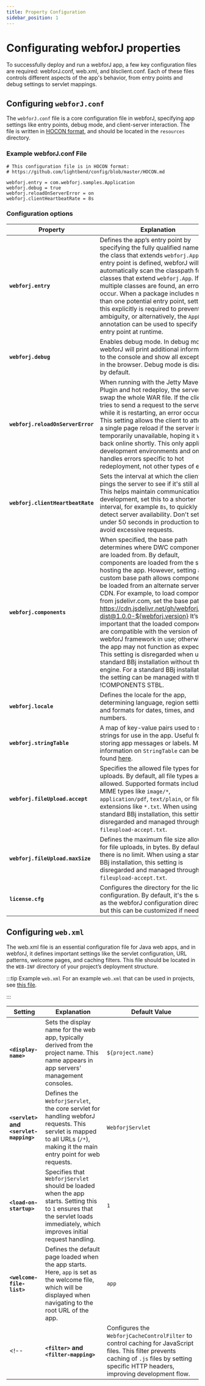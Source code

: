 ```yaml
---
title: Property Configuration
sidebar_position: 1
---
```


# Configurating webforJ properties

To successfully deploy and run a webforJ app, a few key configuration files are required: webforJ.conf, web.xml, and blsclient.conf. Each of these files controls different aspects of the app's behavior, from entry points and debug settings to servlet mappings.

## Configuring `webforJ.conf`

The `webforJ.conf` file is a core configuration file in webforJ, specifying app settings like entry points, debug mode, and client-server interaction. The file is written in [HOCON format](https://github.com/lightbend/config/blob/master/HOCON.md), and should be located in the `resources` directory.

### Example webforJ.conf File

```hocon
# This configuration file is in HOCON format:
# https://github.com/lightbend/config/blob/master/HOCON.md

webforj.entry = com.webforj.samples.Application
webforj.debug = true
webforj.reloadOnServerError = on
webforj.clientHeartbeatRate = 8s
```

### Configuration options

<!-- Fixed many vale issues, but turning it off for the table since these descriptions come directly from comments in the code -->
<!-- vale off -->

| Property                       | Explanation                                                                                                                                                                            | Default         |
|--------------------------------|----------------------------------------------------------------------------------------------------------------------------------------------------------------------------------------|-----------------|
| **`webforj.entry`**            | Defines the app’s entry point by specifying the fully qualified name of the class that extends `webforj.App`. If no entry point is defined, webforJ will automatically scan the classpath for classes that extend `webforj.App`. If multiple classes are found, an error will occur. When a package includes more than one potential entry point, setting this explicitly is required to prevent ambiguity, or alternatively, the `AppEntry` annotation can be used to specify the entry point at runtime. | `null`          |
| **`webforj.debug`**            | Enables debug mode. In debug mode, webforJ will print additional information to the console and show all exceptions in the browser. Debug mode is disabled by default. | `null`          |
| **`webforj.reloadOnServerError`** | When running with the Jetty Maven Plugin and hot redeploy, the server will swap the whole WAR file. If the client tries to send a request to the server while it is restarting, an error occurs. This setting allows the client to attempt a single page reload if the server is temporarily unavailable, hoping it will be back online shortly. This only applies to development environments and only handles errors specific to hot redeployment, not other types of errors. | `on`            |
| **`webforj.clientHeartbeatRate`** | Sets the interval at which the client pings the server to see if it's still alive. This helps maintain communication. For development, set this to a shorter interval, for example `8s`, to quickly detect server availability. Don't set this under 50 seconds in production to avoid excessive requests. | `50s`           |
| **`webforj.components`**       | When specified, the base path determines where DWC components are loaded from. By default, components are loaded from the server hosting the app. However, setting a custom base path allows components to be loaded from an alternate server or CDN. For example, to load components from jsdelivr.com, set the base path to: https://cdn.jsdelivr.net/gh/webforj/dwc-dist@1.0.0-${webforj.version} It’s important that the loaded components are compatible with the version of the webforJ framework in use; otherwise, the app may not function as expected. This setting is disregarded when using a standard BBj installation without the engine. For a standard BBj installation, the setting can be managed with the !COMPONENTS STBL. | `null`          |
| **`webforj.locale`**           | Defines the locale for the app, determining language, region settings, and formats for dates, times, and numbers. | `null`          |
| **`webforj.stringTable`**      | A map of key-value pairs used to store strings for use in the app. Useful for storing app messages or labels. More information on `StringTable` can be found [here](https://javadoc.io/doc/com.webforj/webforj-foundation/latest/com/webforj/environment/StringTable.html). | `{}`            |
| **`webforj.fileUpload.accept`** | Specifies the allowed file types for file uploads. By default, all file types are allowed. Supported formats include MIME types like `image/*`, `application/pdf`, `text/plain`, or file extensions like `*.txt`. When using a standard BBj installation, this setting is disregarded and managed through `fileupload-accept.txt`. | `[]`            |
| **`webforj.fileUpload.maxSize`** | Defines the maximum file size allowed for file uploads, in bytes. By default, there is no limit. When using a standard BBj installation, this setting is disregarded and managed through `fileupload-accept.txt`. | `null`          |
| **`license.cfg`**              | Configures the directory for the license configuration. By default, it's the same as the webforJ configuration directory, but this can be customized if needed. | `"."`           |

<!-- vale on -->

## Configuring `web.xml`

The web.xml file is an essential configuration file for Java web apps, and in webforJ, it defines important settings like the servlet configuration, URL patterns, welcome pages, and caching filters. This file should be located in the `WEB-INF` directory of your project’s deployment structure.

:::tip Example `web.xml`
For an example `web.xml` that can be used in projects, see [this file](#).

<!-- TODO UPDATE THE URL -->

:::

| Setting                                 | Explanation                                                                                                                                                                                   | Default Value               |
| --------------------------------------- | --------------------------------------------------------------------------------------------------------------------------------------------------------------------------------------------- | --------------------------- |
| **`<display-name>`**                    | Sets the display name for the web app, typically derived from the project name. This name appears in app servers' management consoles.                                                        | `${project.name}`           |
| **`<servlet>` and `<servlet-mapping>`** | Defines the `WebforjServlet`, the core servlet for handling webforJ requests. This servlet is mapped to all URLs (`/*`), making it the main entry point for web requests.                     | `WebforjServlet`            |
| **`<load-on-startup>`**                 | Specifies that `WebforjServlet` should be loaded when the app starts. Setting this to `1` ensures that the servlet loads immediately, which improves initial request handling.                | `1`                         |
| **`<welcome-file-list>`**               | Defines the default page loaded when the app starts. Here, `app` is set as the welcome file, which will be displayed when navigating to the root URL of the app.                              | `app`                       |
<!-- | **`<filter>` and `<filter-mapping>`**   | Configures the `WebforjCacheControlFilter` to control caching for JavaScript files. This filter prevents caching of `.js` files by setting specific HTTP headers, improving development flow. | `WebforjCacheControlFilter` | -->

<!-- ## Configuring `blsclient.conf` -->
